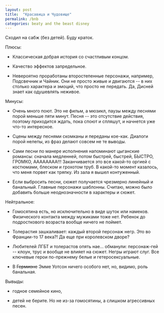```yaml
---
layout: post
title:  "Красавица и Чудовище"
permalink: /bnb
categories: beaty and the beast disney
---
```


Сходил на сабж (без детей). Буду краток.

Плюсы:

- Классическая добрая история со счастливым концом.

- Качество эффектов запредельное.

- Невероятно проработаны второстепенные персонажи, например, Подсвечник и
  Чайник. Они не просто живые и двигаются -- в них столько характера и эмоций,
  что просто не передать. Да, Дисней знает как одушевлять неживое.

Минусы:

- Очень много поют. Это не фильм, а мюзикл, паузы между песнями порой меньше
  пяти минут. Песня -- это отсутствие действия, поэтому приходится ждать, пока
  споют и спляшут, и начнется уже что-то интересное.

- Сцены между песнями скомканы и переданы кое-как. Диалоги порой нелепы, из фраз
  делают совсем не те выводы.

- Сами песни по манере исполнения напоминают цыганские романсы: сначала
  медленней, потом быстрей, быстрей, БЫСТРО, ГРОМКО, АААААААА!!! Заканчивается
  это все какой-то оргией с костюмами, блеском и грохотом труб. В какой-то
  момент казалось, что меня порвет как тряпку. Из зала я вышел контуженный.

- Если выбросить песни, сюжет получается чрезмерно линейный и банальный. Главные
  персонажи шаблонны. Считаю, можно было добавить больше неоднозначности в
  характеры и сюжет.

Нейтральное:

- Гомосятина есть, но исключительно в виде шуток или намеков. Физического
  контакта между мужиками тоже нет. Ребенок до подросткового возраста вообще
  ничего не поймет.

- Толерастия зашкаливает: каждый второй персонаж негр. Это во Франции-то 17
  века?! Да еще при королевском дворе?

- Любителей ЛГБТ и толерастов опять нае... обманули: персонаж-гей -- клоун, трус
  и вообще не влияет на сюжет. Негры играют слуг. Все ключевые герои по-прежнему
  белые и гетеросексуальные.

- В <s>Гермионе</s> Эмме Уотсон ничего особого нет, но, видимо, роль банальная.

Вывыды:

- годное семейное кино,

- детей не берите. Но не из-за гомосятины, а слишком агрессивных песен.
